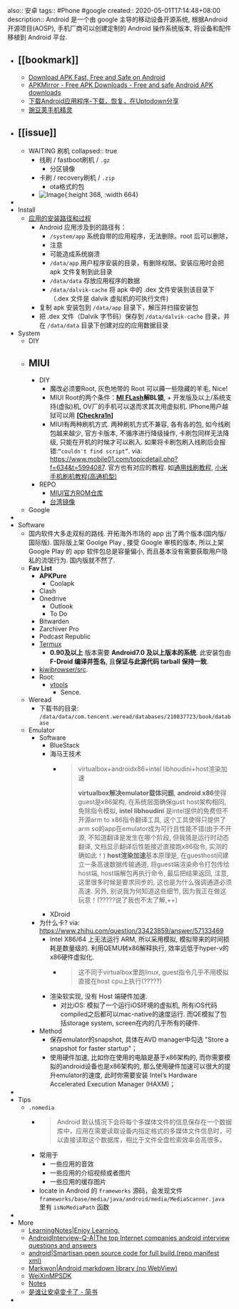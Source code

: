 also:: 安卓
tags:: #Phone #google
created:: 2020-05-01T17:14:48+08:00
description:: Android 是一个由 google 主导的移动设备开源系统, 根据Android开源项目(AOSP), 手机厂商可以创建定制的 Android 操作系统版本, 将设备和配件移植到 Android 平台.

- ## [[bookmark]]
  - [Download APK Fast, Free and Safe on Android](https://apkpure.com/)
  - [APKMirror - Free APK Downloads - Free and safe Android APK downloads](https://www.apkmirror.com/)
  - [下载Android应用程序-下载，恢复，在Uptodown分享](https://cn.uptodown.com/)
  - [豌豆荚手机精灵](https://www.wandoujia.com/)
- ## [[issue]]
  - WAITING 刷机
    collapsed:: true
    - 线刷 / fastboot刷机 / `.gz`
      - 分区镜像
    - 卡刷 / recovery刷机 / `.zip`
      - ota格式的包
    - ![Image](https://pbs.twimg.com/media/Fl2mdvQacAAkwNH?format=png&name=large){:height 368, :width 664}
-
- Install
  - [应用的安装路径和过程](https://cn.apkjam.com/blog/app-installation.html)
    - Android 应用涉及到的路径有：
      - `/system/app` 系统自带的应用程序，无法删除。root 后可以删除，
      - 注意
      - 可能造成系统崩溃
      - `/data/app` 用户程序安装的目录，有删除权限。安装应用时会把 apk 文件复制到此目录
      - `/data/data` 存放应用程序的数据
      - `/data/dalvik-cache` 将 apk 中的 .dex 文件安装到该目录下（.dex 文件是 dalvik 虚拟机的可执行文件)
    - 复制 apk 安装包到 `/data/app` 目录下，解压并扫描安装包
    - 把 .dex 文件（Dalvik 字节码）保存到 `/data/dalvik-cache` 目录，并在 `/data/data` 目录下创建对应的应用数据目录
- System
  - DIY
  - MIUI
    -
    - DIY
      - 魔改必须要Root, 灰色地带的 Root 可以薅一些隐藏的羊毛, Nice!
      - MIUI Root的两个条件：**[MI FLash](https://lanzous.com/id0jgad)解BL锁**,  + 开发版及以上/系统支持(虚拟)机, OV厂的手机可以退而求其次用虚拟机. IPhone用户越狱可以用 **[[Checkra1n](https://checkra.in/)]**
      - MIUI有两种刷机方式.  两种刷机方式不兼容, 各有各的包, 如今线刷包越来越少, 官方卡版本, 不循序进行降级操作, 卡刷包同样无法降级, 只能在开机的时候才可以刷入. 如果将卡刷包刷入线刷后会报错:`“couldn't find script”`. via: https://www.mobile01.com/topicdetail.php?f=634&t=5994087. 官方也有对应的教程. 如[通用线刷教程](http://www.miui.com/shuaji-393.html), [小米手机刷机教程(高通机型)](https://www.xiaomi.cn/post/5326872)
    - REPO
      - [MIUI官方ROM仓库](https://roms.miuier.com/weekly/)
      - [台湾镜像]( https://mirom.ezbox.idv.tw/)
  - Google
-
- Software
  - 国内软件大多走双标的路线. 开拓海外市场的 app 出了两个版本(国内版/国际版). 国际版上架 Goolge Play , 接受 Google 审核的版本, 所以上架 Google Play 的 app 软件包总是容量偏小, 而且基本没有需要获取用户隐私的流氓行为. 国内版就不然了.
  - **Fav List**
    - **APKPure**
      - Coolapk
    - Clash
    - Onedrive
      - Outlook
      - To Do
    - Bitwarden
    - Zarchiver Pro
    - Podcast Republic
    - [Termux](https://github.com/termux/termux-app)
      - **0.90及以上** 版本需要 **Android7.0 及以上版本的系统**. 此安装包由 **F-Droid 编译并签名**, 且**保证与此源代码 tarball 保持一致**.
    - [kiwibrowser/src](https://github.com/kiwibrowser/src).
    - Root:
      - [vtools](https://github.com/helloklf/vtools)
        - Sence.
  - Weread
    - 下载书的目录: `/data/data/com.tencent.weread/databases/210837723/book/database`
  - Emulator
    - Software
      - BlueStack
      - 海马王技术
        - > virtualbox+androidx86+intel libhoudini+host渲染加速
          >
          > **virtualbox解决emulator载体问题**,
          **android x86**使得guest是x86架构, 在系统层面确保gust host架构相同, 免除指令模拟,
          **intel libhoudini** 是intel提供的免费但不开源arm to x86指令翻译工具, 这个工具使得只提供了arm so的app在emulator成为可行且性能不错(由于不开源, 不知道翻译是发生在哪个阶段, 但我猜是运行时动态翻译, 文档显示翻译后性能接近直接跑x86指令, 实测的确如此！)
          **host渲染加速**基本原理是, 在guesthost间建立一条高速数据传输通道, 将guest端渲染命令打包传给host端, host端解包再执行命令, 最后把结果返回, 注意, 这里很多时候是要求同步的, 这也是为什么强调通道必须高速. 另外, 别说我为何知道这些细节, 因为我正在做这玩意！(?????说了我也不太了解,++)
      - XDroid
    - 为什么卡? via: https://www.zhihu.com/question/33423859/answer/57133469
      - Intel X86/64 上无法运行 ARM, 所以采用模拟, 模拟带来的时间损耗是数量级的. 利用QEMU转x86解释执行, 效率远低于hyper-v的x86硬件虚拟化.
        - > 这不同于virtualbox里跑linux, guest指令几乎不用模拟直接在host cpu上执行(?????)
      - 渲染软实现, 没有 Host 端硬件加速.
        - 对比iOS: 模拟了一个运行iOS环境的虚拟机, 所有iOS代码compiled之后都可以mac-native的速度运行. 而QE模拟了包括storage system, screen在内的几乎所有的硬件.
    - Method
      - 保存emulator的snapshot, 具体在AVD manager中勾选 "Store a snapshot for faster startup"；
      - 使用硬件加速, 比如你在使用的电脑是基于x86架构的, 而你需要模拟的android设备也是x86架构的, 那么使用硬件加速可以很大的提升emulator的速度, 此时你需要安装 Intel’s Hardware Accelerated Execution Manager (HAXM)；
-
- Tips
  - `.nomedia`
    - > Android 默认情况下会将每个多媒体文件的信息保存在一个数据库中，应用在需要读取设备内指定格式的多媒体文件信息时，可以直接读取这个数据库，相比于文件全盘检索效率会高很多。
    - 常用于
      - 一些应用的音效
      - 一些应用的介绍视频或者图片
      - 一些应用的缓存图片
    - locate in Android 的 `frameworks` 源码，会发现文件 `frameworks/base/media/java/android/media/MediaScanner.java` 里有 `isNoMediaPath` 函数
-
- More
  - [LearningNotes|Enjoy Learning.](https://github.com/francistao/LearningNotes)
  - [AndroidInterview-Q-A|The top Internet companies android interview questions and answers](https://github.com/JackyAndroid/AndroidInterview-Q-A)
  - [android|Smartisan open source code for full build.(repo manifest xml)](https://github.com/SmartisanTech/android)
  - [Markwon|Android markdown library (no WebView)](https://github.com/noties/Markwon)
  - [WeiXinMPSDK](https://github.com/JeffreySu/WeiXinMPSDK)
  - [Notes](https://github.com/coder-pig/Android-Storage-Box)
  - [是谁让安卓变卡了 - 简书](https://www.jianshu.com/p/f6d731683ca7)
-